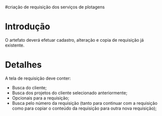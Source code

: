 #criação de requisição dos serviços de plotagens

# Introdução #

O artefato deverá efetuar cadastro, alteração e copia de requisição já existente.

# Detalhes #

A tela de requisição deve conter:
  * Busca do cliente;
  * Busca dos projetos do cliente selecionado anteriormente;
  * Opcionais para a requisição;
  * Busca pelo número da requisição (tanto para continuar com a requisição como para copiar o conteúdo da requisição para outra nova requisição);